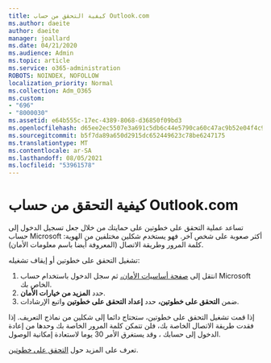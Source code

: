 ```yaml
---
title: كيفية التحقق من حساب Outlook.com
ms.author: daeite
author: daeite
manager: joallard
ms.date: 04/21/2020
ms.audience: Admin
ms.topic: article
ms.service: o365-administration
ROBOTS: NOINDEX, NOFOLLOW
localization_priority: Normal
ms.collection: Adm_O365
ms.custom:
- "696"
- "8000030"
ms.assetid: e64b555c-17ec-4389-8068-d36850f09bd3
ms.openlocfilehash: d65ee2ec5507e3a691c5db6c44e5790ca60c47ac9b52e04f4c9052bf9503402d
ms.sourcegitcommit: b5f7da89a650d2915dc652449623c78be6247175
ms.translationtype: MT
ms.contentlocale: ar-SA
ms.lasthandoff: 08/05/2021
ms.locfileid: "53961578"
---
```

# <a name="how-to-verify-your-outlookcom-account"></a>كيفية التحقق من حساب Outlook.com

تساعد عملية التحقق على خطوتين على حمايتك من خلال جعل تسجيل الدخول إلى حساب Microsoft أكثر صعوبة على شخص آخر. فهو يستخدم شكلين مختلفين من الهوية: كلمة المرور وطريقة الاتصال (المعروفة أيضا باسم معلومات الأمان).
  
تشغيل التحقق على خطوتين أو إيقاف تشغيله:
  
1. انتقل إلى [صفحة أساسيات الأمان،](https://go.microsoft.com/fwlink/?linkid=842325) ثم سجل الدخول باستخدام حساب Microsoft الخاص بك.
2. حدد **المزيد من خيارات الأمان**.
3. ضمن **التحقق على خطوتين،** حدد **إعداد التحقق على خطوتين** واتبع الإرشادات.

إذا قمت تشغيل التحقق على خطوتين، ستحتاج دائما إلى شكلين من نماذج التعريف. إذا فقدت طريقة الاتصال الخاصة بك، فلن تتمكن كلمة المرور الخاصة بك وحدها من إعادة الدخول إلى حسابك ، وقد يستغرق الأمر 30 يوما لاستعادة إمكانية الوصول.
  
تعرف على المزيد حول [التحقق على خطوتين](https://go.microsoft.com/fwlink/?linkid=872270).
  